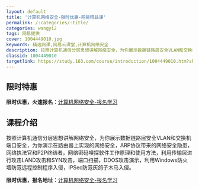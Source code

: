 ```yaml
---
layout: default
title: '计算机网络安全-限时优惠-网易精品课'
permalink: /:categories/:title/
categories: wangyi2
tags: 网易提供
cover: 1004449010.jpg
keywords: 精选网课,网易云课堂,计算机网络安全
description: 按照计算机通信分层思想讲解网络安全，为你展示数据链路层安全VLAN和交换机端口安全，为你演示在路由器上实现的网络安全，A
classid: 1004449010
targetlink: https://study.163.com/course/introduction/1004449010.htm?share=1&shareId=1025206652&utm_campaign=share&utm_medium=iphoneShare&utm_source=&utm_u=1025206652
---
```


## 限时特惠

**限时优惠，火速报名**：[计算机网络安全-报名学习](https://study.163.com/course/introduction/1004449010.htm?share=1&shareId=1025206652&utm_campaign=share&utm_medium=iphoneShare&utm_source=&utm_u=1025206652)

## 课程介绍

按照计算机通信分层思想讲解网络安全，为你展示数据链路层安全VLAN和交换机端口安全，为你演示在路由器上实现的网络安全，ARP协议带来的网络安全隐患，网络执法官和P2P终结者，网络密码嗅探软件工作原理和使用方法，利用传输层进行攻击LAND攻击和SYN攻击，端口扫描，DDOS攻击演示，利用Windows防火墙防范远程控制程序入侵，IPSec防范灰鸽子木马入侵。

**限时优惠，报名地址**：[计算机网络安全-报名学习](https://study.163.com/course/introduction/1004449010.htm?share=1&shareId=1025206652&utm_campaign=share&utm_medium=iphoneShare&utm_source=&utm_u=1025206652)

